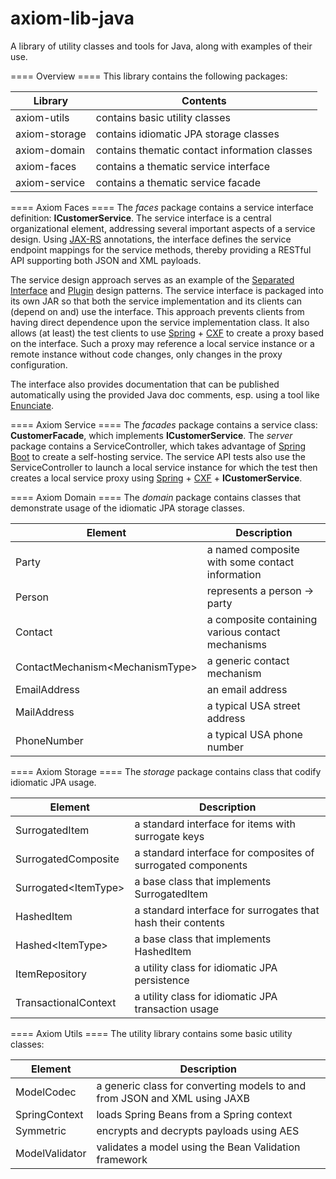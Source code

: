 axiom-lib-java
==============

A library of utility classes and tools for Java, along with examples of their use.

==== Overview ====
This library contains the following packages:

| Library | Contents |
|---------|----------|
| axiom-utils | contains basic utility classes |
| axiom-storage | contains idiomatic JPA storage classes |
| axiom-domain  | contains thematic contact information classes |
| axiom-faces   | contains a thematic service interface |
| axiom-service | contains a thematic service facade |

==== Axiom Faces ====
The _faces_ package contains a service interface definition: **ICustomerService**. 
The service interface is a central organizational element, addressing several important
aspects of a service design.
Using [JAX-RS][jax-rs] annotations, the interface defines the service endpoint mappings for the service methods,
thereby providing a RESTful API supporting both JSON and XML payloads.

The service design approach serves as an example of the [Separated Interface][separated-interface] and
[Plugin][plugin-pattern] design patterns.
The service interface is packaged into its own JAR so that both the service implementation
and its clients can (depend on and) use the interface. 
This approach prevents clients from having direct dependence upon the service implementation class.
It also allows (at least) the test clients to use [Spring][spring] + [CXF][apache-cxf] to create 
a proxy based on the interface.
Such a proxy may reference a local service instance or a remote instance without code changes, only changes
in the proxy configuration.

The interface also provides documentation that can be published automatically using the provided 
Java doc comments, esp. using a tool like [Enunciate][enunciate].

==== Axiom Service ====
The _facades_ package contains a service class: **CustomerFacade**, which implements **ICustomerService**. 
The _server_ package contains a ServiceController, which takes advantage of [Spring Boot][spring-boot] 
to create a self-hosting service.
The service API tests also use the ServiceController to launch a local service instance for which 
the test then creates a local service proxy using [Spring][spring] + [CXF][apache-cxf] + **ICustomerService**.

==== Axiom Domain ====
The _domain_ package contains classes that demonstrate usage of the idiomatic JPA storage classes.

| Element | Description |
|---------|-------------|
| Party   | a named composite with some contact information |
| Person  | represents a person -> party |
| Contact | a composite containing various contact mechanisms |
| ContactMechanism&lt;MechanismType&gt; | a generic contact mechanism |
| EmailAddress | an email address |
| MailAddress  | a typical USA street address |
| PhoneNumber  | a typical USA phone number |

==== Axiom Storage ====
The _storage_ package contains class that codify idiomatic JPA usage.

| Element | Description |
|---------|-------------|
| SurrogatedItem        | a standard interface for items with surrogate keys |
| SurrogatedComposite   | a standard interface for composites of surrogated components |
| Surrogated&lt;ItemType&gt;  | a base class that implements SurrogatedItem  |
| HashedItem            | a standard interface for surrogates that hash their contents |
| Hashed&lt;ItemType&gt; | a base class that implements HashedItem |
| ItemRepository        | a utility class for idiomatic JPA persistence |
| TransactionalContext  | a utility class for idiomatic JPA transaction usage |

==== Axiom Utils ====
The utility library contains some basic utility classes:

| Element | Description |
|---------|-------------|
| ModelCodec     | a generic class for converting models to and from JSON and XML using JAXB |
| SpringContext  | loads Spring Beans from a Spring context |
| Symmetric      | encrypts and decrypts payloads using AES |
| ModelValidator | validates a model using the Bean Validation framework |


[separated-interface]: http://martinfowler.com/eaaCatalog/separatedInterface.html
[plugin-pattern]: http://martinfowler.com/eaaCatalog/plugin.html
[spring-boot]: http://projects.spring.io/spring-boot/
[spring]: http://projects.spring.io/spring-framework/
[jax-rs]: https://docs.oracle.com/javaee/7/api/javax/ws/rs/package-summary.html
[apache-cxf]: http://cxf.apache.org/
[enunciate]: http://enunciate.codehaus.org/
